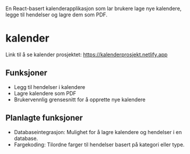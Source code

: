 En React-basert kalenderapplikasjon som lar brukere lage nye kalendere, legge til hendelser og lagre dem som PDF. 

# kalender
 Link til å se kalender prosjektet: https://kalenderprosjekt.netlify.app
 
## Funksjoner
- Legg til hendelser i kalendere
- Lagre kalendere som PDF
- Brukervennlig grensesnitt for å opprette nye kalendere

## Planlagte funksjoner
- Databaseintegrasjon: Mulighet for å lagre kalendere og hendelser i en database.
- Fargekoding: Tilordne farger til hendelser basert på kategori eller type.

